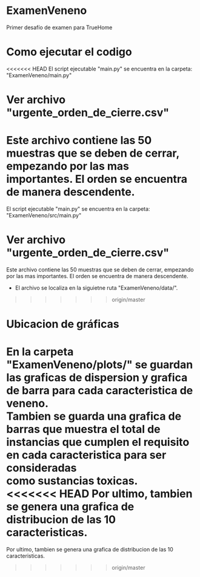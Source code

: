 # ExamenVeneno
Primer desafío de examen para TrueHome

# Como ejecutar el codigo
<<<<<<< HEAD
El script ejecutable "main.py" se encuentra en la carpeta: "ExamenVeneno/main.py"

# Ver archivo "urgente_orden_de_cierre.csv"
Este archivo contiene las 50 muestras que se deben de cerrar, empezando por las mas importantes. El orden se encuentra de manera descendente.
=======
El script ejecutable "main.py" se encuentra en la carpeta: "ExamenVeneno/src/main.py"

# Ver archivo "urgente_orden_de_cierre.csv"
Este archivo contiene las 50 muestras que se deben de cerrar, empezando por las mas importantes. El orden se encuentra de manera descendente.  
- El archivo se localiza en la siguietne ruta "ExamenVeneno/data/".
>>>>>>> origin/master

# Ubicacion de gráficas
En la carpeta "ExamenVeneno/plots/" se guardan las graficas de  dispersion y grafica de barra para cada caracteristica de veneno.  
Tambien se guarda una grafica de barras que muestra el total de instancias que cumplen el requisito en cada caracteristica para ser consideradas  
como sustancias toxicas.  
<<<<<<< HEAD
Por ultimo, tambien se genera una grafica de distribucion de las 10 caracteristicas.
=======
Por ultimo, tambien se genera una grafica de distribucion de las 10 caracteristicas.
>>>>>>> origin/master
